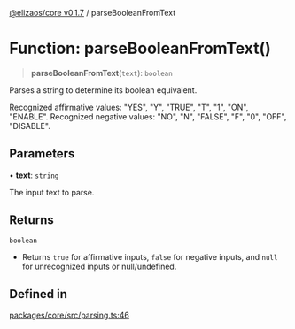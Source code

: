 [@elizaos/core v0.1.7](../index.md) / parseBooleanFromText

# Function: parseBooleanFromText()

> **parseBooleanFromText**(`text`): `boolean`

Parses a string to determine its boolean equivalent.

Recognized affirmative values: "YES", "Y", "TRUE", "T", "1", "ON", "ENABLE".
Recognized negative values: "NO", "N", "FALSE", "F", "0", "OFF", "DISABLE".

## Parameters

• **text**: `string`

The input text to parse.

## Returns

`boolean`

- Returns `true` for affirmative inputs, `false` for negative inputs, and `null` for unrecognized inputs or null/undefined.

## Defined in

[packages/core/src/parsing.ts:46](https://github.com/elizaOS/eliza/blob/main/packages/core/src/parsing.ts#L46)

